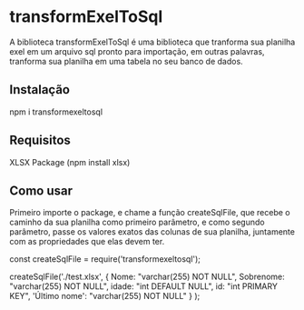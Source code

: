 # transformExelToSql
A biblioteca transformExelToSql é uma biblioteca que tranforma sua planilha exel em um arquivo sql pronto para importação, em outras palavras, tranforma sua planilha em uma tabela no seu banco de dados.

## Instalação
 
npm i transformexeltosql

## Requisitos
XLSX Package (npm install xlsx)

## Como usar

Primeiro importe o package, e chame a função createSqlFile, que recebe o caminho da sua planilha como primeiro parâmetro, e como
segundo parâmetro, passe os valores exatos das colunas de sua planilha, juntamente com as propriedades que elas devem ter.

const createSqlFile = require('transformexeltosql');

createSqlFile('./test.xlsx', {
    Nome: "varchar(255) NOT NULL",
    Sobrenome: "varchar(255) NOT NULL",
    idade: "int DEFAULT NULL",
    id: "int PRIMARY KEY",
    'Último nome': "varchar(255) NOT NULL"
    }
);

